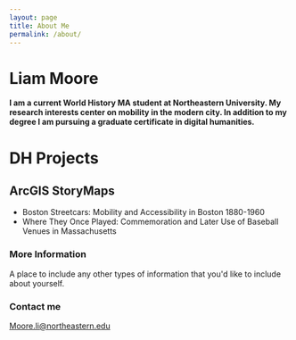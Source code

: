 ```yaml
---
layout: page
title: About Me
permalink: /about/
---
```

# Liam Moore
**I am a current World History MA student at Northeastern University. My research interests center on mobility in the modern city. In addition to my degree I am pursuing a graduate certificate in digital humanities.**

# DH Projects
## ArcGIS StoryMaps
* Boston Streetcars: Mobility and Accessibility in Boston 1880-1960
* Where They Once Played: Commemoration and Later Use of Baseball Venues in Massachusetts

### More Information

A place to include any other types of information that you'd like to include about yourself.

### Contact me

[Moore.li@northeastern.edu](mailto:Moore.li@northeastern.edu)
